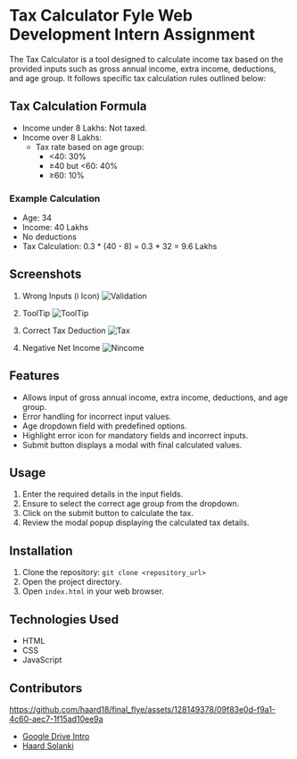 

# Tax Calculator Fyle Web Development Intern Assignment

The Tax Calculator is a tool designed to calculate income tax based on the provided inputs such as gross annual income, extra income, deductions, and age group. It follows specific tax calculation rules outlined below:

## Tax Calculation Formula

- Income under 8 Lakhs: Not taxed.
- Income over 8 Lakhs:
  - Tax rate based on age group:
    - <40: 30%
    - ≥40 but <60: 40%
    - ≥60: 10%

### Example Calculation
- Age: 34
- Income: 40 Lakhs
- No deductions
- Tax Calculation: 0.3 * (40 - 8) = 0.3 * 32 = 9.6 Lakhs

## Screenshots
1. Wrong Inputs (i Icon)
![Validation](https://drive.google.com/uc?export=view&id=1LpEz8Gm56LvovWuHMZS4slULGAiT5VdJ)
2. ToolTip
![ToolTip](https://drive.google.com/uc?export=view&id=1MCcoW7N09Pm7rQUMdaRZ8JjUBHxjvOpw)
3. Correct Tax Deduction
![Tax](https://drive.google.com/uc?export=view&id=1dAKEaC4Bq_e89Wuep6PRBNwTQjdw97Rc)


4. Negative Net Income
![Nincome](https://drive.google.com/uc?export=view&id=1K1mBdU88BocDEZnuTMFE5A-ms7GG4B_V)
## Features

- Allows input of gross annual income, extra income, deductions, and age group.
- Error handling for incorrect input values.
- Age dropdown field with predefined options.
- Highlight error icon for mandatory fields and incorrect inputs.
- Submit button displays a modal with final calculated values.

## Usage

1. Enter the required details in the input fields.
2. Ensure to select the correct age group from the dropdown.
3. Click on the submit button to calculate the tax.
4. Review the modal popup displaying the calculated tax details.

## Installation

1. Clone the repository: `git clone <repository_url>`
2. Open the project directory.
3. Open `index.html` in your web browser.

## Technologies Used

- HTML
- CSS
- JavaScript

## Contributors

https://github.com/haard18/final_flye/assets/128149378/09f83e0d-f9a1-4c60-aec7-1f15ad10ee9a


- [Google Drive Intro](https://github.com/haard18/final_flye/assets/128149378/09f83e0d-f9a1-4c60-aec7-1f15ad10ee9a)
- [Haard Solanki](https://github.com/haard18)



